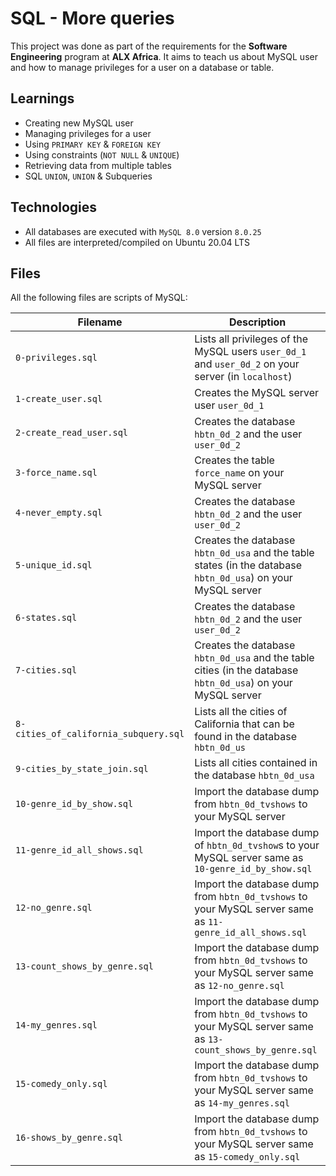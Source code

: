 # SQL - More queries
This project was done as part of the requirements for the **Software Engineering** program at **ALX Africa**. It aims to teach us about MySQL user and how to manage privileges for a user on a database or table.

## Learnings
* Creating new MySQL user
* Managing privileges for a user
* Using `PRIMARY KEY` & `FOREIGN KEY`	
* Using constraints (`NOT NULL` & `UNIQUE`)
* Retrieving data from multiple tables
* SQL `UNION`, `UNION` & Subqueries 

## Technologies
* All databases are executed with `MySQL 8.0` version `8.0.25`
* All files are interpreted/compiled on Ubuntu 20.04 LTS

## Files

All the following files are scripts of MySQL:

| Filename | Description |
| -------- | ----------- |
| `0-privileges.sql` | Lists all privileges of the MySQL users `user_0d_1` and `user_0d_2` on your server (in `localhost`) |
| `1-create_user.sql` | Creates the MySQL server user `user_0d_1` |
| `2-create_read_user.sql` | Creates the database `hbtn_0d_2` and the user `user_0d_2` |
| `3-force_name.sql` | Creates the table `force_name` on your MySQL server |
| `4-never_empty.sql` | Creates the database `hbtn_0d_2` and the user `user_0d_2` |
| `5-unique_id.sql` | Creates the database `hbtn_0d_usa` and the table states (in the database `hbtn_0d_usa`) on your MySQL server |
| `6-states.sql` | Creates the database `hbtn_0d_2` and the user `user_0d_2` |
| `7-cities.sql` | Creates the database `hbtn_0d_usa` and the table cities (in the database `hbtn_0d_usa`) on your MySQL server |
| `8-cities_of_california_subquery.sql` | Lists all the cities of California that can be found in the database `hbtn_0d_us` |
| `9-cities_by_state_join.sql` | Lists all cities contained in the database `hbtn_0d_usa` |
| `10-genre_id_by_show.sql` | Import the database dump from `hbtn_0d_tvshows` to your MySQL server |
| `11-genre_id_all_shows.sql` | Import the database dump of `hbtn_0d_tvshow`s to your MySQL server same as `10-genre_id_by_show.sql` |
| `12-no_genre.sql` | Import the database dump from `hbtn_0d_tvshows` to your MySQL server same as `11-genre_id_all_shows.sql` |
| `13-count_shows_by_genre.sql` | Import the database dump from `hbtn_0d_tvshows` to your MySQL server same as `12-no_genre.sql` |
| `14-my_genres.sql` | Import the database dump from `hbtn_0d_tvshows` to your MySQL server same as `13-count_shows_by_genre.sql` |
| `15-comedy_only.sql` | Import the database dump from `hbtn_0d_tvshows` to your MySQL server same as `14-my_genres.sql` |
| `16-shows_by_genre.sql` | Import the database dump from `hbtn_0d_tvshows` to your MySQL server same as `15-comedy_only.sql` |
